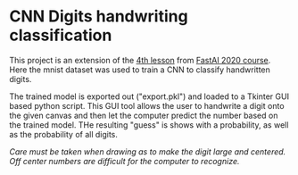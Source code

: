 # CNN Digits handwriting classification

This project is an extension of the [4th lesson](https://course.fast.ai/videos/?lesson=4) from [FastAI 2020 course](https://course.fast.ai/). Here the mnist dataset was used to train a CNN to classify handwritten digits. 

The trained model is exported out ("export.pkl") and loaded to a Tkinter GUI based python script. This GUI tool allows the user to handwrite a digit onto the given canvas and then let the computer predict the number based on the trained model. THe resulting "guess" is shows with a probability, as well as the probability of all digits.

*Care must be taken when drawing as to make the digit large and centered. Off center numbers are difficult for the computer to recognize.*
